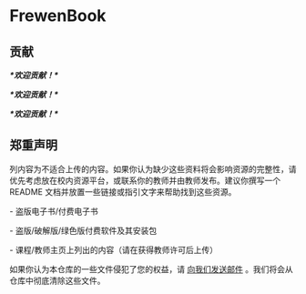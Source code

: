 # FrewenBook





## 贡献

***\*欢迎贡献！\****

***\*欢迎贡献！\****

***\*欢迎贡献！\****





## 郑重声明

列内容为不适合上传的内容。如果你认为缺少这些资料将会影响资源的完整性，请优先考虑放在校内资源平台，或联系你的教师并由教师发布。建议你撰写一个 README 文档并放置一些链接或指引文字来帮助找到这些资源。

\- 盗版电子书/付费电子书

\- 盗版/破解版/绿色版付费软件及其安装包

\- 课程/教师主页上列出的内容（请在获得教师许可后上传）

如果你认为本仓库的一些文件侵犯了您的权益，请 [向我们发送邮件](frewen1225@163.com) 。我们将会从仓库中彻底清除这些文件。
